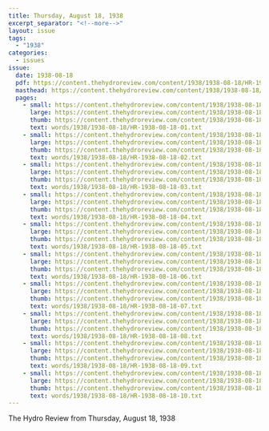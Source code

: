 ```yaml
---
title: Thursday, August 18, 1938
excerpt_separator: "<!--more-->"
layout: issue
tags:
  - "1938"
categories:
  - issues
issue:
  date: 1938-08-18
  pdf: https://content.thehydroreview.com/content/1938/1938-08-18/HR-1938-08-18.pdf
  masthead: https://content.thehydroreview.com/content/1938/1938-08-18/masthead/HR-1938-08-18.jpg
  pages:
    - small: https://content.thehydroreview.com/content/1938/1938-08-18/small/HR-1938-08-18-01.jpg
      large: https://content.thehydroreview.com/content/1938/1938-08-18/large/HR-1938-08-18-01.jpg
      thumb: https://content.thehydroreview.com/content/1938/1938-08-18/thumbnails/HR-1938-08-18-01.jpg
      text: words/1938/1938-08-18/HR-1938-08-18-01.txt
    - small: https://content.thehydroreview.com/content/1938/1938-08-18/small/HR-1938-08-18-02.jpg
      large: https://content.thehydroreview.com/content/1938/1938-08-18/large/HR-1938-08-18-02.jpg
      thumb: https://content.thehydroreview.com/content/1938/1938-08-18/thumbnails/HR-1938-08-18-02.jpg
      text: words/1938/1938-08-18/HR-1938-08-18-02.txt
    - small: https://content.thehydroreview.com/content/1938/1938-08-18/small/HR-1938-08-18-03.jpg
      large: https://content.thehydroreview.com/content/1938/1938-08-18/large/HR-1938-08-18-03.jpg
      thumb: https://content.thehydroreview.com/content/1938/1938-08-18/thumbnails/HR-1938-08-18-03.jpg
      text: words/1938/1938-08-18/HR-1938-08-18-03.txt
    - small: https://content.thehydroreview.com/content/1938/1938-08-18/small/HR-1938-08-18-04.jpg
      large: https://content.thehydroreview.com/content/1938/1938-08-18/large/HR-1938-08-18-04.jpg
      thumb: https://content.thehydroreview.com/content/1938/1938-08-18/thumbnails/HR-1938-08-18-04.jpg
      text: words/1938/1938-08-18/HR-1938-08-18-04.txt
    - small: https://content.thehydroreview.com/content/1938/1938-08-18/small/HR-1938-08-18-05.jpg
      large: https://content.thehydroreview.com/content/1938/1938-08-18/large/HR-1938-08-18-05.jpg
      thumb: https://content.thehydroreview.com/content/1938/1938-08-18/thumbnails/HR-1938-08-18-05.jpg
      text: words/1938/1938-08-18/HR-1938-08-18-05.txt
    - small: https://content.thehydroreview.com/content/1938/1938-08-18/small/HR-1938-08-18-06.jpg
      large: https://content.thehydroreview.com/content/1938/1938-08-18/large/HR-1938-08-18-06.jpg
      thumb: https://content.thehydroreview.com/content/1938/1938-08-18/thumbnails/HR-1938-08-18-06.jpg
      text: words/1938/1938-08-18/HR-1938-08-18-06.txt
    - small: https://content.thehydroreview.com/content/1938/1938-08-18/small/HR-1938-08-18-07.jpg
      large: https://content.thehydroreview.com/content/1938/1938-08-18/large/HR-1938-08-18-07.jpg
      thumb: https://content.thehydroreview.com/content/1938/1938-08-18/thumbnails/HR-1938-08-18-07.jpg
      text: words/1938/1938-08-18/HR-1938-08-18-07.txt
    - small: https://content.thehydroreview.com/content/1938/1938-08-18/small/HR-1938-08-18-08.jpg
      large: https://content.thehydroreview.com/content/1938/1938-08-18/large/HR-1938-08-18-08.jpg
      thumb: https://content.thehydroreview.com/content/1938/1938-08-18/thumbnails/HR-1938-08-18-08.jpg
      text: words/1938/1938-08-18/HR-1938-08-18-08.txt
    - small: https://content.thehydroreview.com/content/1938/1938-08-18/small/HR-1938-08-18-09.jpg
      large: https://content.thehydroreview.com/content/1938/1938-08-18/large/HR-1938-08-18-09.jpg
      thumb: https://content.thehydroreview.com/content/1938/1938-08-18/thumbnails/HR-1938-08-18-09.jpg
      text: words/1938/1938-08-18/HR-1938-08-18-09.txt
    - small: https://content.thehydroreview.com/content/1938/1938-08-18/small/HR-1938-08-18-10.jpg
      large: https://content.thehydroreview.com/content/1938/1938-08-18/large/HR-1938-08-18-10.jpg
      thumb: https://content.thehydroreview.com/content/1938/1938-08-18/thumbnails/HR-1938-08-18-10.jpg
      text: words/1938/1938-08-18/HR-1938-08-18-10.txt
---
```


The Hydro Review from Thursday, August 18, 1938

<!--more-->

